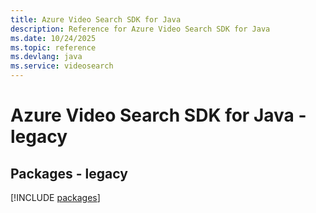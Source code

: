 ```yaml
---
title: Azure Video Search SDK for Java
description: Reference for Azure Video Search SDK for Java
ms.date: 10/24/2025
ms.topic: reference
ms.devlang: java
ms.service: videosearch
---
```

# Azure Video Search SDK for Java - legacy
## Packages - legacy
[!INCLUDE [packages](video-search-index.md)]